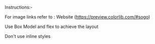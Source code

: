 Instructions:-

For image links refer to : Website (https://preview.colorlib.com/#sogo)

Use Box Model and flex to achieve the layout

Don't use inline styles
